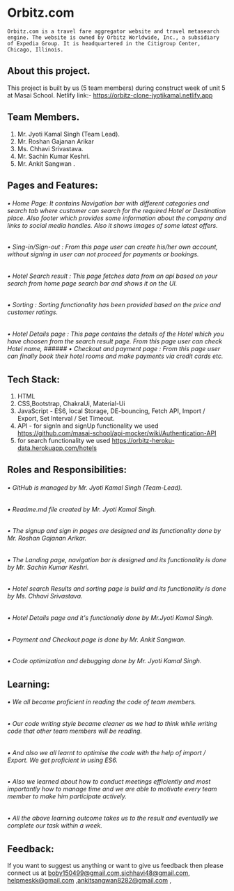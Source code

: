 
# Orbitz.com
	Orbitz.com is a travel fare aggregator website and travel metasearch engine. The website is owned by Orbitz Worldwide, Inc., a subsidiary of Expedia Group. It is headquartered in the Citigroup Center, Chicago, Illinois.


## About this project.
This project is built by us (5 team members) during construct week of unit 5 at Masai School.
Netlify link:- https://orbitz-clone-jyotikamal.netlify.app

## Team Members.
1.	Mr. Jyoti Kamal Singh (Team Lead).
2.	Mr. Roshan Gajanan Arikar
3.	Ms. Chhavi Srivastava.
4.	Mr. Sachin Kumar Keshri.
5.	Mr. Ankit Sangwan .

## Pages and Features:
###### • Home Page: It contains Navigation bar with different categories and search tab where customer can search for the required Hotel or Destination place. Also footer which provides some information about the company and links to social media handles. Also it shows images of some latest offers.
###### • Sing-in/Sign-out : From this page user can create his/her own account, without signing in user can not proceed for payments or bookings.
###### • Hotel Search result : This page fetches data from an api based on your search from home page search bar and shows it on the UI.
###### • Sorting : Sorting functionality has been provided based on the price and customer ratings.
###### • Hotel Details page : This page contains the details of the Hotel which you have choosen from the search result page. From this page user can check Hotel name, ###### • Checkout and payment page : From this page user can finally book their hotel rooms and make payments via credit cards etc.

## Tech Stack:
1.	HTML
2.	CSS,Bootstrap, ChakraUi, Material-Ui
3.	JavaScript - ES6, local Storage, DE-bouncing, Fetch API, Import / Export, 
                    Set Interval / Set Timeout.
4.	API - for signIn and signUp functionality we used https://github.com/masai-school/api-mocker/wiki/Authentication-API
5.	for search functionality we used https://orbitz-heroku-data.herokuapp.com/hotels
## Roles and Responsibilities:
###### • GitHub is managed by Mr. Jyoti Kamal Singh (Team-Lead).
###### • Readme.md file created by Mr. Jyoti Kamal Singh.
###### • The signup and sign in pages are designed and its functionality done by Mr. Roshan Gajanan Arikar.
###### • The Landing page, navigation bar is designed and its functionality is done by Mr. Sachin Kumar Keshri.
###### • Hotel search Results and sorting page is build and its functionality is done by Ms. Chhavi Srivastava.
###### • Hotel Details page and it's functionaliy done by Mr.Jyoti Kamal Singh.
###### • Payment and Checkout page is done by Mr. Ankit Sangwan.
###### • Code optimization and debugging done by Mr. Jyoti Kamal Singh.

## Learning: 
###### • We all became proficient in reading the code of team members.
###### • Our code writing style became cleaner as we had to think while writing code that other team members will be reading. 
###### • And also we all learnt to optimise the code with the help of import / Export. We get proficient in using ES6. 
###### • Also we learned about how to conduct meetings efficiently and most importantly how to manage time and we are able to motivate every team member to make him participate actively. 
###### • All the above learning outcome takes us to the result and eventually we complete our task within a week.

## Feedback:
If you want to suggest us anything or want to give us feedback then please connect us at boby150499@gmail.com,sichhavi48@gmail.com, helpmeskk@gmail.com ,ankitsangwan8282@gmail.com ,

